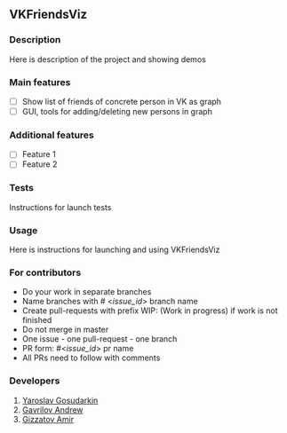 ## VKFriendsViz
### Description
Here is description of the project and showing demos

### Main features
- [ ] Show list of friends of concrete person in VK as graph 
- [ ] GUI, tools for adding/deleting new persons in graph

### Additional features
- [ ] Feature 1
- [ ] Feature 2

### Tests
Instructions for launch tests

### Usage
Here is instructions for launching and using VKFriendsViz

### For contributors
* Do your work in separate branches
* Name branches with # <_issue_id_> branch name
* Create pull-requests with prefix WIP: (Work in progress) if work is not finished
* Do not merge in master
* One issue - one pull-request - one branch
* PR form: #<_issue_id_> pr name
* All PRs need to follow with comments

### Developers
1. [Yaroslav Gosudarkin](https://github.com/DarkFlink)
2. [Gavrilov Andrew](https://github.com/AndrewGavril)
3. [Gizzatov Amir](https://github.com/Gizzatovamir)

